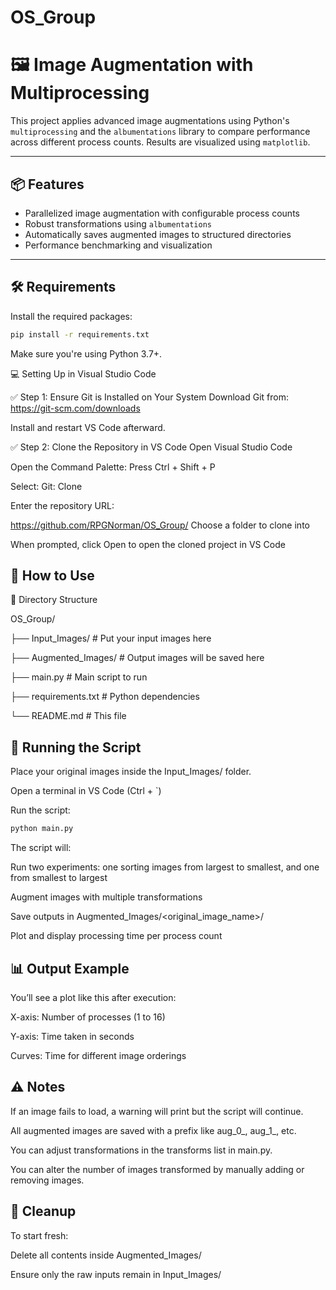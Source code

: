 # OS_Group
# 🖼️ Image Augmentation with Multiprocessing

This project applies advanced image augmentations using Python's `multiprocessing` and the `albumentations` library to compare performance across different process counts. Results are visualized using `matplotlib`.

---

## 📦 Features

- Parallelized image augmentation with configurable process counts
- Robust transformations using `albumentations`
- Automatically saves augmented images to structured directories
- Performance benchmarking and visualization

---

## 🛠️ Requirements

Install the required packages:

```bash
pip install -r requirements.txt
```

Make sure you're using Python 3.7+.

💻 Setting Up in Visual Studio Code

✅ Step 1: Ensure Git is Installed on Your System
Download Git from: https://git-scm.com/downloads

Install and restart VS Code afterward.

✅ Step 2: Clone the Repository in VS Code
Open Visual Studio Code

Open the Command Palette:
Press Ctrl + Shift + P

Select: Git: Clone

Enter the repository URL:

https://github.com/RPGNorman/OS_Group/
Choose a folder to clone into

When prompted, click Open to open the cloned project in VS Code


## 🧪 How to Use

📁 Directory Structure

OS_Group/

├── Input_Images/           # Put your input images here

├── Augmented_Images/       # Output images will be saved here

├── main.py                 # Main script to run

├── requirements.txt        # Python dependencies

└── README.md               # This file


## 🚀 Running the Script

Place your original images inside the Input_Images/ folder.

Open a terminal in VS Code (Ctrl + `)

Run the script:

```bash
python main.py
```
The script will:

Run two experiments: one sorting images from largest to smallest, and one from smallest to largest

Augment images with multiple transformations

Save outputs in Augmented_Images/<original_image_name>/

Plot and display processing time per process count


## 📊 Output Example

You’ll see a plot like this after execution:

X-axis: Number of processes (1 to 16)

Y-axis: Time taken in seconds

Curves: Time for different image orderings


## ⚠️ Notes

If an image fails to load, a warning will print but the script will continue.

All augmented images are saved with a prefix like aug_0_, aug_1_, etc.

You can adjust transformations in the transforms list in main.py.

You can alter the number of images transformed by manually adding or removing images.

## 🧹 Cleanup

To start fresh:

Delete all contents inside Augmented_Images/

Ensure only the raw inputs remain in Input_Images/
